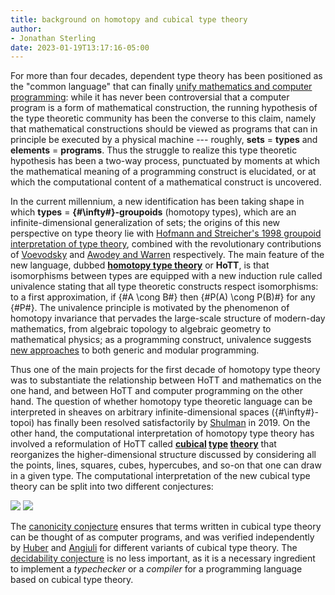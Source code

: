 ```yaml
---
title: background on homotopy and cubical type theory
author:
- Jonathan Sterling
date: 2023-01-19T13:17:16-05:00
---
```


For more than four decades, dependent type theory has been positioned as the "common language" that can finally [unify mathematics and computer programming](martin-loef-1982): while it has never been controversial that a computer program is a form of mathematical construction, the running hypothesis of the type theoretic community has been the converse to this claim, namely that mathematical constructions should be viewed as programs that can in principle be executed by a physical machine --- roughly, **sets** = **types** and **elements** = **programs**. Thus the struggle to realize this type theoretic hypothesis has been a two-way process, punctuated by moments at which the mathematical meaning of a programming construct is elucidated, or at which the computational content of a mathematical construct is uncovered.

In the current millennium, a new identification has been taking shape in which **types** = **<span class="nowrap">{#\infty#}-groupoids</span>** (homotopy types), which are an infinite-dimensional generalization of sets; the origins of this new perspective on type theory lie with [Hofmann and Streicher's 1998 groupoid interpretation of type theory](hofmann-streicher-1998), combined with the revolutionary contributions of [Voevodsky](voevodsky-2006) and [Awodey and Warren](awodey-warren-2009) respectively. The main feature of the new language, dubbed [**homotopy type theory**](hottbook) or **HoTT**, is that isomorphisms between types are equipped with a new induction rule called univalence stating that all type theoretic constructs respect isomorphisms: to a first approximation, if {#A \cong B#} then {#P(A) \cong P(B)#} for any {#P#}. The univalence principle is motivated by the phenomenon of homotopy invariance that pervades the large-scale structure of modern-day mathematics, from algebraic topology to algebraic geometry to mathematical physics; as a programming construct, univalence suggests [new approaches](acmz-2021) to both generic and modular programming.

Thus one of the main projects for the first decade of homotopy type theory was to substantiate the relationship between HoTT and mathematics on the one hand, and between HoTT and computer programming on the other hand. The question of whether homotopy type theoretic language can be interpreted in sheaves on arbitrary infinite-dimensional spaces (<span class="nowrap">{#\infty#}-topoi</span>) has finally been resolved satisfactorily by [Shulman](shulman-2019) in 2019. On the other hand, the computational interpretation of homotopy type theory has involved a reformulation of HoTT called **[cubical](abchfl-2021) [type](angiuli-favonia-harper-2018) [theory](cchm-2017)** that reorganizes the higher-dimensional structure discussed by considering all the points, lines, squares, cubes, hypercubes, and so-on that one can draw in a given type. The computational interpretation of the new cubical type theory can be split into two different conjectures:

![](jms-000S)
![](jms-000T)

The [canonicity conjecture](jms-000S) ensures that terms written in cubical type theory can be thought of as computer programs, and was verified independently by [Huber](huber-2018) and [Angiuli](angiuli-2019) for different variants of cubical type theory. The [decidability conjecture](jms-000T) is no less important, as it is a necessary ingredient to implement a *typechecker* or a *compiler* for a programming language based on cubical type theory.
